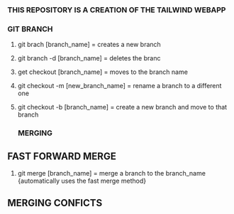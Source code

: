 ### THIS REPOSITORY IS A CREATION OF THE TAILWIND WEBAPP

### GIT BRANCH

1. git brach [branch_name] = creates a new branch 
2. git branch -d [branch_name] = deletes the branc
3. get checkout [branch_name] = moves to the branch name
4. git checkout -m [new_branch_name] = rename a branch to a different one
5. git checkout -b [branch_name] = create a new branch and move to that branch

    ### MERGING 
## FAST FORWARD MERGE
1. git merge [branch_name] = merge a branch to the branch_name {automatically uses the fast merge method}

## MERGING CONFICTS
